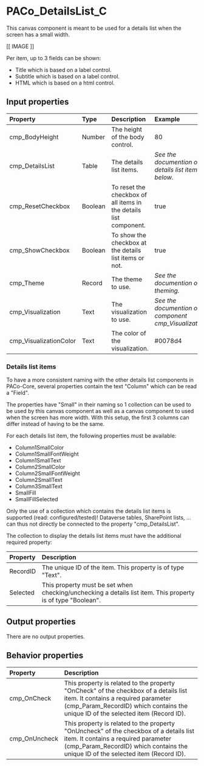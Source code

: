 # PACo_DetailsList_C

This canvas component is meant to be used for a details list when the screen has a small width.

[[ IMAGE ]]

Per item, up to 3 fields can be shown:
* Title which is based on a label control.
* Subtitle which is based on a label control.
* HTML which is based on a html control.

## **Input properties**

| Property | Type | Description | Example |
| :--- | :--- | :--- | :--- |
| cmp_BodyHeight | Number | The height of the body control. | 80 |
| cmp_DetailsList | Table | The details list items. | *See the documention on details list items below.* |
| cmp_ResetCheckbox | Boolean | To reset the checkbox of all items in the details list component. | true |
| cmp_ShowCheckbox | Boolean | To show the checkbox at the details list items or not. | true |
| cmp_Theme | Record | The theme to use. | *See the documention on theming.* |
| cmp_Visualization | Text | The visualization to use. | *See the documention on the component cmp_Visualization_A.* |
| cmp_VisualizationColor | Text | The color of the visualization. | #0078d4 |

### Details list items

To have a more consistent naming with the other details list components in PACo-Core, several properties contain the text "Column" which can be read a "Field".

The properties have "Small" in their naming so 1 collection can be used to be used by this canvas component as well as a canvas component to used when the screen has more width. With this setup, the first 3 columns can differ instead of having to be the same.

For each details list item, the following properties must be available:
- Column1SmallColor
- Column1SmallFontWeight
- Column1SmallText
- Column2SmallColor
- Column2SmallFontWeight
- Column2SmallText
- Column3SmallText
- SmallFill
- SmallFillSelected

Only the use of a collection which contains the details list items is supported (read: configured/tested)! Dataverse tables, SharePoint lists, ... can thus not directly be connected to the property "cmp_DetailsList".

The collection to display the details list items must have the additional required property:

| Property | Description |
| :--- | :--- |
| RecordID | The unique ID of the item. This property is of type "Text".  |
| Selected | This property must be set when checking/unchecking a details list item. This property is of type "Boolean". |

## **Output properties**

There are no output properties.

## **Behavior properties**

| Property | Description |
| :--- | :--- |
| cmp_OnCheck | This property is related to the property "OnCheck" of the checkbox of a details list item. It contains a required parameter (cmp_Param_RecordID) which contains the unique ID of the selected item (Record ID). |
| cmp_OnUncheck | This property is related to the property "OnUncheck" of the checkbox of a details list item. It contains a required parameter (cmp_Param_RecordID) which contains the unique ID of the selected item (Record ID). |
